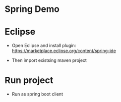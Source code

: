 # Spring Demo

# Eclipse

- Open Eclipse and install plugin: https://marketplace.eclipse.org/content/spring-ide

- Then import existsing maven project

# Run project

- Run as spring boot client